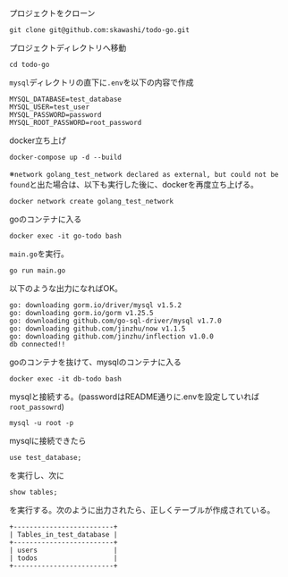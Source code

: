プロジェクトをクローン
```
git clone git@github.com:skawashi/todo-go.git
```

プロジェクトディレクトリへ移動
```
cd todo-go
```

`mysql`ディレクトリの直下に`.env`を以下の内容で作成
```
MYSQL_DATABASE=test_database
MYSQL_USER=test_user
MYSQL_PASSWORD=password
MYSQL_ROOT_PASSWORD=root_password
```

docker立ち上げ
```
docker-compose up -d --build
```
※`network golang_test_network declared as external, but could not be found`と出た場合は、以下も実行した後に、dockerを再度立ち上げる。
```
docker network create golang_test_network
```

goのコンテナに入る
```
docker exec -it go-todo bash
```
`main.go`を実行。
```
go run main.go
```
以下のような出力になればOK。
```
go: downloading gorm.io/driver/mysql v1.5.2
go: downloading gorm.io/gorm v1.25.5
go: downloading github.com/go-sql-driver/mysql v1.7.0
go: downloading github.com/jinzhu/now v1.1.5
go: downloading github.com/jinzhu/inflection v1.0.0
db connected!!
```

goのコンテナを抜けて、mysqlのコンテナに入る
```
docker exec -it db-todo bash
```

mysqlと接続する。(passwordはREADME通りに.envを設定していれば`root_passowrd`)
```
mysql -u root -p
```

mysqlに接続できたら
```
use test_database;
```
を実行し、次に
```
show tables;
```
を実行する。次のように出力されたら、正しくテーブルが作成されている。
```
+-------------------------+
| Tables_in_test_database |
+-------------------------+
| users                   |
| todos                   |
+-------------------------+
```
